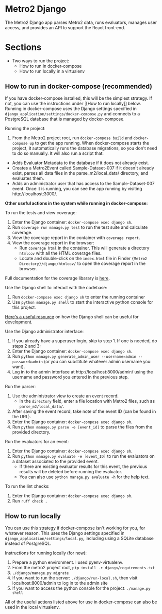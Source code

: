 # Metro2 Django

The Metro2 Django app parses Metro2 data, runs evaluators, manages user access, and provides an API to support the React front-end.

# Sections
- Two ways to run the project:
    - How to run in docker-compose
    - How to run locally in a virtualenv


## How to run in docker-compose (recommended)
If you have docker-compose installed, this will be the simplest strategy.
If not, you can use the instructions under [[How to run locally]] below.
Running in docker-compose uses the Django settings specified in `django_application/settings/docker-compose.py` and connects to a PostgreSQL database that is managed by docker-compose.

Running the project:
1. From the Metro2 project root, run `docker-compose build` and `docker-compose up` to get the app running.
When docker-compose starts the project, it automatically runs the database migrations, so you don't need to do so manually.
It will also run a script that:
  - Adds Evaluator Metadata to the database if it does not already exist.
  - Creates a Metro2Event called Sample-Dataset-007 if it doesn't already exist, parses all data files in the parse_m2/local_data/ directory, and evaluates them.
  - Adds an administrator user that has access to the Sample-Dataset-007 event.
Once it is running, you can see the app running by visiting http://localhost:3000/.

**Other useful actions in the system while running in docker-compose:**

To run the tests and view coverage:
1. Enter the Django container: `docker-compose exec django sh`.
2. Run `coverage run manage.py test` to run the test suite and calculate coverage.
3. View the coverage report in the container with `coverage report`.
4. View the coverage report in the browser:
    - Run `coverage html` in the container. This will generate a directory `htmlcov` with all the HTML coverage files.
    - Locate and double-click on the `index.html` file in Finder `{Metro2 Directory}/django/htmlcov/` to open the coverage report in the browser.

Full documentation for the coverage libarary is [here](https://coverage.readthedocs.io/en/7.3.2/).

Use the Django shell to interact with the codebase:
1. Run `docker-compose exec django sh` to enter the running container
2. Use `python manage.py shell` to start the interactive python console for this project.

[Here's a useful resource](https://studygyaan.com/django/django-shell-tutorial-explore-your-django-project) on how the Django shell can be useful for development.

Use the Django administrator interface:
1. If you already have a superuser login, skip to step 1. If one is needed, do steps 2 and 3:
2. Enter the Django container: `docker-compose exec django sh`.
3. Run `python manage.py generate_admin_user --username=admin --password=admin` (or you can substitute whatever admin username you want).
4. Log in to the admin interface at http://localhost:8000/admin/ using the username and password you entered in the previous step.

Run the parser:
1. Use the administrator view to create an event record.
    - In the `directory` field, enter a file location with Metro2 files, such as `parse_m2/local_data/`.
2. After saving the event record, take note of the event ID (can be found in the URL).
3. Enter the Django container: `docker-compose exec django sh`.
4. Run `python manage.py parse -e [event_id]` to parse the files from the provided directory.

Run the evaluators for an event:
1. Enter the Django container: `docker-compose exec django sh`.
2. Run `python manage.py evaluate -e [event_ID]` to run the evaluators on a dataset associated to the provided event.
    - If there are existing evaluator results for this event, the previous results will be deleted before running the evaluator.
    - You can also use `python manage.py evaluate -h` for the help text.


To run the lint checks:
1. Enter the Django container: `docker-compose exec django sh`.
1. Run `ruff check .`


## How to run locally
You can use this strategy if docker-compose isn't working for you, for whatever reason.
This uses the Django settings specified in `django_application/settings/local.py`, including using a SQLite database instead of PostgreSQL.

Instructions for running locally (for now):
1. Prepare a python environment. I used pyenv-virtualenv.
2. From the metro2 project root, `pip install -r django/requirements.txt`
3. `./django/manage.py migrate`
4. If you want to run the server: `./django/run-local.sh`, then visit localhost:8000/admin to log in to the admin site
5. If you want to access the python console for the project: `./manage.py shell`

All of the useful actions listed above for use in docker-compose can also be used in the local virtualenv.
